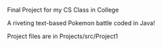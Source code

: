 Final Project for my CS Class in College

A riveting text-based Pokemon battle coded in Java!

Project files are in Projects/src/Project1